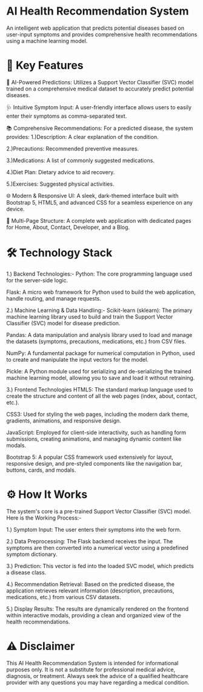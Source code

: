 # AI Health Recommendation System
An intelligent web application that predicts potential diseases based on user-input symptoms and provides comprehensive health recommendations using a machine learning model.


# 🌟 Key Features
🤖 AI-Powered Predictions: Utilizes a Support Vector Classifier (SVC) model trained on a comprehensive medical dataset to accurately predict potential diseases.

🩺 Intuitive Symptom Input: A user-friendly interface allows users to easily enter their symptoms as comma-separated text.

📚 Comprehensive Recommendations: For a predicted disease, the system provides:
1.)Description: A clear explanation of the condition.

2.)Precautions: Recommended preventive measures.

3.)Medications: A list of commonly suggested medications.

4.)Diet Plan: Dietary advice to aid recovery.

5.)Exercises: Suggested physical activities.

🌐 Modern & Responsive UI: A sleek, dark-themed interface built with Bootstrap 5, HTML5, and advanced CSS for a seamless experience on any device.

📄 Multi-Page Structure: A complete web application with dedicated pages for Home, About, Contact, Developer, and a Blog. 


# 🛠️ Technology Stack
1.) Backend Technologies:-
Python: The core programming language used for the server-side logic.

Flask: A micro web framework for Python used to build the web application, handle routing, and manage requests.

2.) Machine Learning & Data Handling:-
Scikit-learn (sklearn): The primary machine learning library used to build and train the Support Vector Classifier (SVC) model for disease prediction.

Pandas: A data manipulation and analysis library used to load and manage the datasets (symptoms, precautions, medications, etc.) from CSV files.

NumPy: A fundamental package for numerical computation in Python, used to create and manipulate the input vectors for the model.

Pickle: A Python module used for serializing and de-serializing the trained machine learning model, allowing you to save and load it without retraining.

3.) Frontend Technologies
HTML5: The standard markup language used to create the structure and content of all the web pages (index, about, contact, etc.).

CSS3: Used for styling the web pages, including the modern dark theme, gradients, animations, and responsive design.

JavaScript: Employed for client-side interactivity, such as handling form submissions, creating animations, and managing dynamic content like modals.

Bootstrap 5: A popular CSS framework used extensively for layout, responsive design, and pre-styled components like the navigation bar, buttons, cards, and modals.

# ⚙️ How It Works
The system's core is a pre-trained Support Vector Classifier (SVC) model. Here is the Working Process:-

1.) Symptom Input: The user enters their symptoms into the web form.

2.) Data Preprocessing: The Flask backend receives the input. The symptoms are then converted into a numerical vector using a predefined symptom dictionary.

3.) Prediction: This vector is fed into the loaded SVC model, which predicts a disease class.

4.) Recommendation Retrieval: Based on the predicted disease, the application retrieves relevant information (description, precautions, medications, etc.) from various CSV datasets.

5.) Display Results: The results are dynamically rendered on the frontend within interactive modals, providing a clean and organized view of the health recommendations.

# ⚠️ Disclaimer
This AI Health Recommendation System is intended for informational purposes only. It is not a substitute for professional medical advice, diagnosis, or treatment. Always seek the advice of a qualified healthcare provider with any questions you may have regarding a medical condition.

